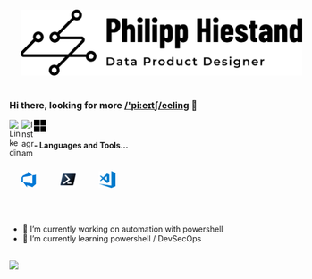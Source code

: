 <img src="https://github.com/pheeling/pheeling/blob/master/resources/pic/social/Profession.png" alt="DataProductDesigner" style="vertical-align:top; margin:20px" width="1200px">

<br />

### Hi there, looking for more [/'pi:eɪtʃ/eeling](https://philipphiestand.ch) 👋

<a href="https://www.linkedin.com/in/philipp-hiestand-498a8673/">
  <img align="left" alt="Linkedin" width="22px" src="https://cdn.jsdelivr.net/npm/simple-icons@v3/icons/linkedin.svg" />
</a>
<a href="https://www.instagram.com/philipphiestand/">
  <img align="left" alt="Instagram" width="22px" src="https://cdn.jsdelivr.net/npm/simple-icons@v3/icons/instagram.svg" />
</a>
<a href="https://techcommunity.microsoft.com/t5/user/viewprofilepage/user-id/561080">
  <img align="left" alt="MS TechCommunity" width="22px" src="https://github.com/pheeling/pheeling/blob/master/resources/pic/social/Microsoft_logo_social.png" />
</a>

<br />

#### - Languages and Tools...

<p align="left">
 <img src="https://github.com/pheeling/pheeling/blob/master/resources/pic/languages/azureDevOps.png" alt="Azure DevOps" style="vertical-align:top; margin:20px" width="30px" height="30px"><img src="https://github.com/pheeling/pheeling/blob/master/resources/pic/languages/PowerShell_Core_6.0_icon.png" alt="PSCore" style="vertical-align:top; margin:20px" width="30px" height="30px"><img src="https://github.com/pheeling/pheeling/blob/master/resources/pic/languages/Visual_Studio_Code_1.18_icon.png" alt="VisualStudioCode" style="vertical-align:top; margin:20px" width="30px" height="30px">

</p>

<br />

- 🔭 I’m currently working on automation with powershell
- 🌱 I’m currently learning powershell / DevSecOps

<br />


<img src="https://github-readme-stats.vercel.app/api?username=pheeling&show_icons=true&title_color=fff&icon_color=79ff97&text_color=9f9f9f&bg_color=151515">

<!--
**pheeling/pheeling** is a ✨ _special_ ✨ repository because its `README.md` (this file) appears on your GitHub profile.

Here are some ideas to get you started:

- 🔭 I’m currently working on ...
- 🌱 I’m currently learning ...
- 👯 I’m looking to collaborate on ...
- 🤔 I’m looking for help with ...
- 💬 Ask me about ...
- 📫 How to reach me: ...
- 😄 Pronouns: ...
- ⚡ Fun fact: ...
-->
